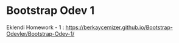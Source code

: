 # Bootstrap Odev 1
Eklendi
Homework - 1 : https://berkaycemizer.github.io/Bootstrap-Odevler/Bootstrap-Odev-1/

